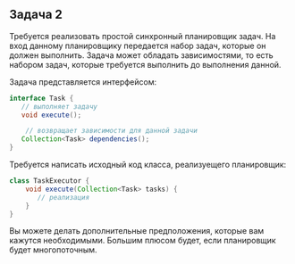 ## Задача 2

Требуется реализовать простой синхронный планировщик задач. На вход данному планировщику передается набор задач, которые он должен выполнить.
Задача может обладать зависимостями, то есть набором задач, которые требуется выполнить до выполнения данной.

Задача представляется интерфейсом:

``` Java
interface Task {
   // выполняет задачу
   void execute();

    // возвращает зависимости для данной задачи
   Collection<Task> dependencies();
}
```

Требуется написать исходный код класса, реализуещего планировщик:

``` Java
class TaskExecutor {
    void execute(Collection<Task> tasks) {
       // реализация
    }
}
```

Вы можете делать дополнительные предположения, которые вам кажутся необходимыми. Большим плюсом будет, если планировщик будет многопоточным. 
